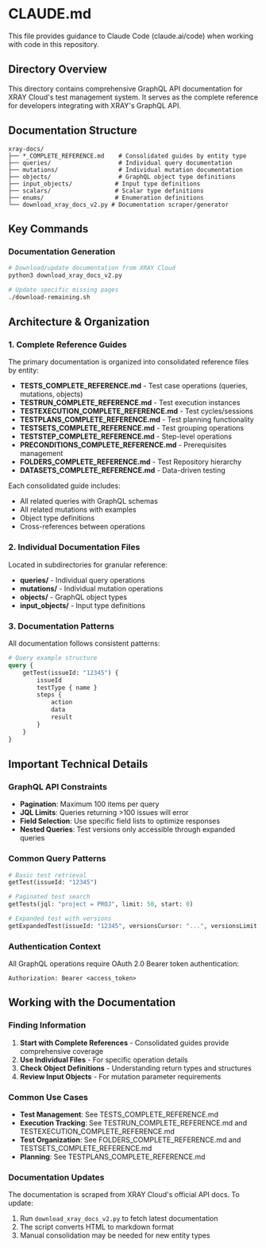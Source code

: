 # CLAUDE.md

This file provides guidance to Claude Code (claude.ai/code) when working with code in this repository.

## Directory Overview

This directory contains comprehensive GraphQL API documentation for XRAY Cloud's test management system. It serves as the complete reference for developers integrating with XRAY's GraphQL API.

## Documentation Structure

```
xray-docs/
├── *_COMPLETE_REFERENCE.md    # Consolidated guides by entity type
├── queries/                   # Individual query documentation
├── mutations/                 # Individual mutation documentation
├── objects/                   # GraphQL object type definitions
├── input_objects/            # Input type definitions
├── scalars/                  # Scalar type definitions
├── enums/                    # Enumeration definitions
└── download_xray_docs_v2.py # Documentation scraper/generator
```

## Key Commands

### Documentation Generation
```bash
# Download/update documentation from XRAY Cloud
python3 download_xray_docs_v2.py

# Update specific missing pages
./download-remaining.sh
```

## Architecture & Organization

### 1. Complete Reference Guides
The primary documentation is organized into consolidated reference files by entity:
- **TESTS_COMPLETE_REFERENCE.md** - Test case operations (queries, mutations, objects)
- **TESTRUN_COMPLETE_REFERENCE.md** - Test execution instances
- **TESTEXECUTION_COMPLETE_REFERENCE.md** - Test cycles/sessions
- **TESTPLANS_COMPLETE_REFERENCE.md** - Test planning functionality
- **TESTSETS_COMPLETE_REFERENCE.md** - Test grouping operations
- **TESTSTEP_COMPLETE_REFERENCE.md** - Step-level operations
- **PRECONDITIONS_COMPLETE_REFERENCE.md** - Prerequisites management
- **FOLDERS_COMPLETE_REFERENCE.md** - Test Repository hierarchy
- **DATASETS_COMPLETE_REFERENCE.md** - Data-driven testing

Each consolidated guide includes:
- All related queries with GraphQL schemas
- All related mutations with examples
- Object type definitions
- Cross-references between operations

### 2. Individual Documentation Files
Located in subdirectories for granular reference:
- **queries/** - Individual query operations
- **mutations/** - Individual mutation operations
- **objects/** - GraphQL object types
- **input_objects/** - Input type definitions

### 3. Documentation Patterns
All documentation follows consistent patterns:
```graphql
# Query example structure
query {
    getTest(issueId: "12345") {
        issueId
        testType { name }
        steps {
            action
            data
            result
        }
    }
}
```

## Important Technical Details

### GraphQL API Constraints
- **Pagination**: Maximum 100 items per query
- **JQL Limits**: Queries returning >100 issues will error
- **Field Selection**: Use specific field lists to optimize responses
- **Nested Queries**: Test versions only accessible through expanded queries

### Common Query Patterns
```graphql
# Basic test retrieval
getTest(issueId: "12345")

# Paginated test search
getTests(jql: "project = PROJ", limit: 50, start: 0)

# Expanded test with versions
getExpandedTest(issueId: "12345", versionsCursor: "...", versionsLimit: 10)
```

### Authentication Context
All GraphQL operations require OAuth 2.0 Bearer token authentication:
```
Authorization: Bearer <access_token>
```

## Working with the Documentation

### Finding Information
1. **Start with Complete References** - Consolidated guides provide comprehensive coverage
2. **Use Individual Files** - For specific operation details
3. **Check Object Definitions** - Understanding return types and structures
4. **Review Input Objects** - For mutation parameter requirements

### Common Use Cases
- **Test Management**: See TESTS_COMPLETE_REFERENCE.md
- **Execution Tracking**: See TESTRUN_COMPLETE_REFERENCE.md and TESTEXECUTION_COMPLETE_REFERENCE.md
- **Test Organization**: See FOLDERS_COMPLETE_REFERENCE.md and TESTSETS_COMPLETE_REFERENCE.md
- **Planning**: See TESTPLANS_COMPLETE_REFERENCE.md

### Documentation Updates
The documentation is scraped from XRAY Cloud's official API docs. To update:
1. Run `download_xray_docs_v2.py` to fetch latest documentation
2. The script converts HTML to markdown format
3. Manual consolidation may be needed for new entity types